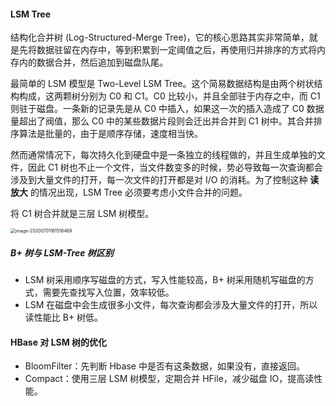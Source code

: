 #### LSM Tree 

结构化合并树 (Log-Structured-Merge Tree)，它的核心思路其实非常简单，就是先将数据驻留在内存中，等到积累到一定阈值之后，再使用归并排序的方式将内存内的数据合并，然后追加到磁盘队尾。

最简单的 LSM 模型是 Two-Level LSM Tree。这个简易数据结构是由两个树状结构构成，这两颗树分别为 C0 和 C1。C0 比较小，并且全部驻于内存之中，而 C1 则驻于磁盘。一条新的记录先是从 C0 中插入，如果这一次的插入造成了 C0 数据量超出了阀值，那么 C0 中的某些数据片段则会迁出并合并到 C1 树中。其合并排序算法是批量的，由于是顺序存储，速度相当快。

然而通常情况下，每次持久化到硬盘中是一条独立的线程做的，并且生成单独的文件，因此 C1 树也不止一个文件，当文件数变多的时候，势必导致每一次查询都会涉及到大量文件的打开，每一次文件的打开都是对 I/O 的消耗。为了控制这种 **读放大** 的情况出现，LSM Tree 必须要考虑小文件合并的问题。

将 C1 树合并就是三层 LSM 树模型。

<img src="/Users/licheng/Documents/Typora/Picture/image-20200701161516469.png" alt="image-20200701161516469" style="zoom:50%;" />

##### B+ 树与 LSM-Tree 树区别

* LSM 树采用顺序写磁盘的方式，写入性能较高，B+ 树采用随机写磁盘的方式，需要先查找写入位置，效率较低。
* LSM 在磁盘中会生成很多小文件，每次查询都会涉及大量文件的打开，所以读性能比 B+ 树低。

#### HBase 对 LSM 树的优化

* BloomFilter：先判断 Hbase 中是否有这条数据，如果没有，直接返回。
* Compact：使用三层 LSM 树模型，定期合并 HFile，减少磁盘 IO，提高读性能。